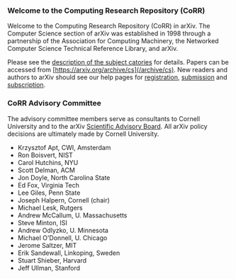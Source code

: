 ### Welcome to the Computing Research Repository (CoRR)

Welcome to the Computing Research Repository (CoRR) in arXiv. The Computer Science section of arXiv was established in 1998 through a partnership of the Association for Computing Machinery, the Networked Computer Science Technical Reference Library, and arXiv.

Please see the [description of the subject catories](subjectclasses) for details. Papers can be accessed from [https://arxiv.org/archive/cs](/archive/cs). New readers and authors to arXiv should see our help pages for [registration](/help/registerhelp), [submission](/help/submit) and [subscription](/help/subscribe).

### CoRR Advisory Committee

The advisory committee members serve as consultants to Cornell University and to the arXiv [Scientific Advisory Board](/help/scientific_ad_board). All arXiv policy decisions are ultimately made by Cornell University.

- Krzysztof Apt, CWI, Amsterdam  
- Ron Boisvert, NIST  
- Carol Hutchins, NYU  
- Scott Delman, ACM  
- Jon Doyle, North Carolina State  
- Ed Fox, Virginia Tech  
- Lee Giles, Penn State  
- Joseph Halpern, Cornell (chair)  
- Michael Lesk, Rutgers  
- Andrew McCallum, U. Massachusetts  
- Steve Minton, ISI  
- Andrew Odlyzko, U. Minnesota  
- Michael O'Donnell, U. Chicago  
- Jerome Saltzer, MIT  
- Erik Sandewall, Linkoping, Sweden  
- Stuart Shieber, Harvard  
- Jeff Ullman, Stanford  

